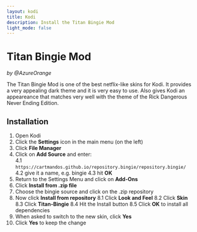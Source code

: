 ```yaml
---
layout: kodi
title: Kodi
description: Install the Titan Bingie Mod
light_mode: false
---
```


# Titan Bingie Mod
_by @AzureOrange_

The Titan Bingie Mod is one of the best netflix-like skins for Kodi. It provides a very appealing dark theme and it is very easy to use. Also gives Kodi an appeareance that matches very well with the theme of the Rick Dangerous Never Ending Edition.

## Installation

1. Open Kodi
2. Click the **Settings** icon in the main menu (on the left)
3. Click **File Manager**
4. Click on **Add Source** and enter:   
    4.1 ` https://cartmandos.github.io/repository.bingie/repository.bingie/ `
    4.2 give it a name, e.g. bingie
    4.3 hit **OK**
5. Return to the Settings Menu and click on **Add-Ons**
6. Click **Install from .zip file**
7. Choose the bingie source and click on the .zip repository
8. Now click **Install from repository** 
    8.1 Click **Look and Feel**
    8.2 Click **Skin**
    8.3 Click **Titan-Bingie**
    8.4 Hit the Install button
    8.5 Click **OK** to install all dependencies
9. When asked to switch to the new skin, click **Yes**
10. Click **Yes** to keep the change